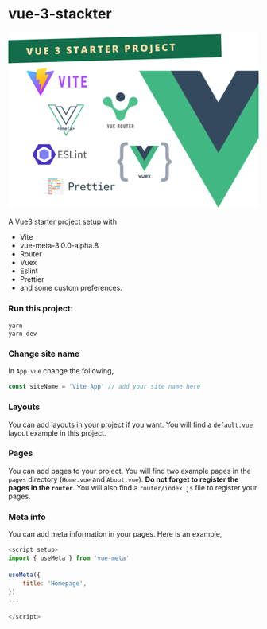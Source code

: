 # vue-3-stackter

![Cover Image](https://github.com/shamscorner/images/blob/master/vite-vue-3.png)

A Vue3 starter project setup with

-   Vite
-   vue-meta-3.0.0-alpha.8
-   Router
-   Vuex
-   Eslint
-   Prettier
-   and some custom preferences.

### Run this project:

```
yarn
yarn dev
```

### Change site name

In `App.vue` change the following,

```Javascript
const siteName = 'Vite App' // add your site name here
```

### Layouts

You can add layouts in your project if you want. You will find a `default.vue` layout example in this project.

### Pages

You can add pages to your project. You will find two example pages in the `pages` directory (`Home.vue` and `About.vue`). **Do not forget to register the pages in the `router`**. You will also find a `router/index.js` file to register your pages.

### Meta info

You can add meta information in your pages. Here is an example,

```Javascript
<script setup>
import { useMeta } from 'vue-meta'

useMeta({
    title: 'Homepage',
})
...

</script>
```
